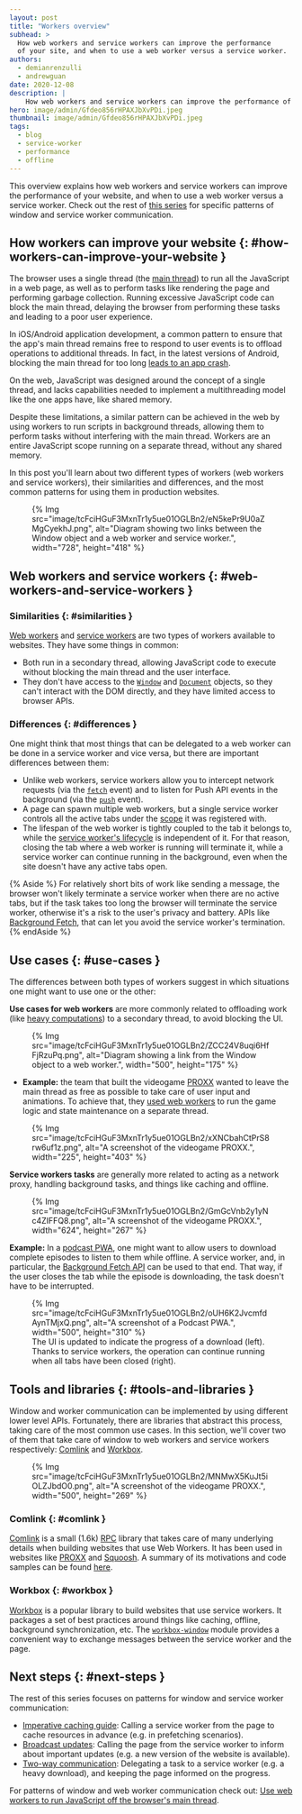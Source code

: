 ```yaml
---
layout: post
title: "Workers overview"
subhead: >
  How web workers and service workers can improve the performance
  of your site, and when to use a web worker versus a service worker.
authors:
  - demianrenzulli
  - andrewguan
date: 2020-12-08
description: |
    How web workers and service workers can improve the performance of your website, and when to use a web worker versus a service worker.
hero: image/admin/Gfdeo856rHPAXJbXvPDi.jpeg
thumbnail: image/admin/Gfdeo856rHPAXJbXvPDi.jpeg
tags:
  - blog
  - service-worker
  - performance
  - offline
---
```


This overview explains how web workers and service workers can improve the performance of your website, and when to use a web worker versus a service worker. Check out the rest of [this series](#next-steps) for
specific patterns of window and service worker communication.

## How workers can improve your website {: #how-workers-can-improve-your-website }

The browser uses a single thread (the [main
thread](https://developer.mozilla.org/en-US/docs/Glossary/Main_thread)) to run all the JavaScript in
a web page, as well as to perform tasks like rendering the page and performing garbage collection.
Running excessive JavaScript code can block the main thread, delaying the browser from performing
these tasks and leading to a poor user experience.

In iOS/Android application development, a common pattern to ensure that the app's main thread
remains free to respond to user events is to offload operations to additional threads. In fact, in
the latest versions of Android, blocking the main thread for too long [leads to an app
crash](https://www.youtube.com/watch?v=eHjHlujp3Tg&feature=youtu.be&t=806).

On the web, JavaScript was designed around the concept of a single thread, and lacks capabilities
needed to implement a multithreading model like the one apps have, like shared memory.

Despite these limitations, a similar pattern can be achieved in the web by using
workers to run scripts in background
threads, allowing them to perform tasks without interfering with the main thread. Workers are an
entire JavaScript scope running on a separate thread, without any shared memory.

In this post you'll learn about two different types of workers (web workers and service workers), their similarities and differences, and the most common patterns for using them in production websites.

<figure class="w-figure">
  {% Img src="image/tcFciHGuF3MxnTr1y5ue01OGLBn2/eN5kePr9U0aZMgCyekhJ.png", alt="Diagram showing two links between the Window object and a web worker and service worker.", width="728", height="418" %}
</figure>

## Web workers and service workers {: #web-workers-and-service-workers }

### Similarities {: #similarities }

[Web workers](https://developer.mozilla.org/en-US/docs/Web/API/Web_Workers_API/Using_web_workers)
and [service
workers](https://developer.mozilla.org/en-US/docs/Web/API/Service_Worker_API/Using_Service_Workers)
are two types of workers available to websites. They have some things in common:

- Both run in a secondary thread, allowing JavaScript code to execute without blocking the main
  thread and the user interface.
- They don't have access to the [`Window`](https://developer.mozilla.org/en-US/docs/Web/API/Window)
  and [`Document`](https://developer.mozilla.org/en-US/docs/Web/API/Document) objects, so they can't
  interact with the DOM directly, and they have limited access to browser APIs.

### Differences {: #differences }

One might think that most things that can be delegated to a web worker can be done in a service
worker and vice versa, but there are important differences between them:

- Unlike web workers, service workers allow you to intercept network requests (via the
  [`fetch`](https://developer.mozilla.org/en-US/docs/Web/API/FetchEvent) event) and to listen for Push
  API events in the background (via the
  [`push`](https://developer.mozilla.org/en-US/docs/Web/API/PushEvent) event).
- A page can spawn multiple web workers, but a single service worker controls all the active tabs
  under the
  [scope](https://developer.mozilla.org/en-US/docs/Web/API/ServiceWorkerRegistration/scope) it was
  registered with.
- The lifespan of the web worker is tightly coupled to the tab it belongs to, while the [service
  worker's
  lifecycle](https://developers.google.com/web/fundamentals/primers/service-workers/lifecycle) is
  independent of it. For that reason, closing the tab where a web worker is running will terminate
  it, while a service worker can continue running in the background, even when the site doesn't have
  any active tabs open.

{% Aside %} For relatively short bits of work like sending a message, the browser won't likely
terminate a service worker when there are no active tabs, but if the task takes too long the browser
will terminate the service worker, otherwise it's a risk to the user's privacy and battery. APIs
like [Background Fetch](https://developers.google.com/web/updates/2018/12/background-fetch), that
can let you avoid the service worker's termination. {% endAside %}

## Use cases {: #use-cases }

The differences between both types of workers suggest in which situations one might want to use one
or the other:

**Use cases for web workers** are more commonly related to offloading work (like [heavy
computations](https://www.youtube.com/watch?v=mDdgfyRB5kg&feature=youtu.be&t=875)) to a secondary
thread, to avoid blocking the UI.

<figure class="w-figure">
  {% Img src="image/tcFciHGuF3MxnTr1y5ue01OGLBn2/ZCC24V8uqi6HfFjRzuPq.png", alt="Diagram showing a link from the Window object to a web worker.", width="500", height="175" %}
</figure>

- **Example:** the team that built the videogame [PROXX](https://proxx.app/) wanted to leave the
  main thread as free as possible to take care of user input and animations. To achieve that, they
  [used web workers](/proxx-announce/#web-workers) to run the game logic and state
  maintenance on a separate thread.

<figure class="w-figure">
  {% Img src="image/tcFciHGuF3MxnTr1y5ue01OGLBn2/xXNCbahCtPrS8rw6uf1z.png", alt="A screenshot of the videogame PROXX.", width="225", height="403" %}
</figure>

**Service workers tasks** are generally more related to acting as a network proxy, handling
background tasks, and things like caching and offline.

<figure class="w-figure">
  {% Img src="image/tcFciHGuF3MxnTr1y5ue01OGLBn2/GmGcVnb2y1yNc4ZIFFQ8.png", alt="A screenshot of the videogame PROXX.", width="624", height="267" %}
</figure>

**Example:** In a [podcast PWA](https://bgfetch-http203.glitch.me/), one might want to allow users
to download complete episodes to listen to them while offline. A service worker, and, in particular,
the [Background Fetch API](https://developers.google.com/web/updates/2018/12/background-fetch) can
be used to that end. That way, if the user closes the tab while the episode is downloading, the task
doesn't have to be interrupted.

<figure class="w-figure">
  {% Img src="image/tcFciHGuF3MxnTr1y5ue01OGLBn2/oUH6K2JvcmfdAynTMjxQ.png", alt="A screenshot of a Podcast PWA.", width="500", height="310" %}
    <figcaption class="w-figcaption">The UI is updated to indicate the progress of a download (left). Thanks to service workers, the operation can continue running when all tabs have been closed (right).</figcaption>
</figure>

## Tools and libraries {: #tools-and-libraries }

Window and worker communication can be implemented by using different lower level APIs. Fortunately,
there are libraries that abstract this process, taking care of the most common use cases. In this
section, we'll cover two of them that take care of window to web workers and service workers
respectively: [Comlink](https://github.com/GoogleChromeLabs/comlink) and
[Workbox](https://developers.google.com/web/tools/workbox).

<figure class="w-figure">
  {% Img src="image/tcFciHGuF3MxnTr1y5ue01OGLBn2/MNMwX5KuJt5iOLZJbdO0.png", alt="A screenshot of the videogame PROXX.", width="500", height="269" %}
</figure>

### Comlink {: #comlink }

[Comlink](https://github.com/GoogleChromeLabs/comlink) is a small (1.6k)
[RPC](https://en.wikipedia.org/wiki/Remote_procedure_call) library that takes care of many
underlying details when building websites that use Web Workers. It has been used in websites
like [PROXX](https://proxx.app/) and [Squoosh](https://squoosh.app/). A summary of its motivations
and code samples can be found [here](https://surma.dev/things/when-workers/).

### Workbox {: #workbox }

[Workbox](https://developers.google.com/web/tools/workbox) is a popular library to build websites
that use service workers. It packages a set of best practices around things like caching, offline,
background synchronization, etc. The [`workbox-window`](https://developers.google.com/web/tools/workbox/modules/workbox-window) module provides a
convenient way to exchange messages between the service worker and the page.

## Next steps {: #next-steps }

The rest of this series focuses on patterns for window and service worker communication:

- [Imperative caching guide](/imperative-caching-guide): Calling a service worker from the page to
  cache resources in advance (e.g. in prefetching scenarios).
- [Broadcast updates](/broadcast-updates-guide/): Calling the page from the service worker to inform
  about important updates (e.g. a new version of the website is available).
- [Two-way communication](/two-way-communication-guide/): Delegating a task to a service worker
  (e.g. a heavy download), and keeping the page informed on the progress.

For patterns of window and web worker communication check out: [Use web workers to run JavaScript
off the browser's main thread](/off-main-thread/).

